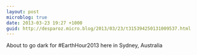 ```yaml
---
layout: post
microblog: true
date: 2013-03-23 19:27 +1000
guid: http://desparoz.micro.blog/2013/03/23/t315394250131009537.html
---
```

About to go dark for #EarthHour2013 here in Sydney, Australia
